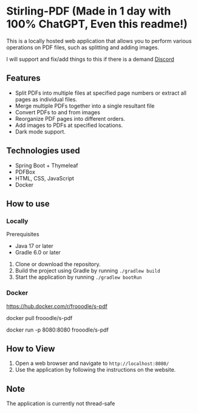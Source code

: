 # Stirling-PDF (Made in 1 day with 100% ChatGPT, Even this readme!)

This is a locally hosted web application that allows you to perform various operations on PDF files, such as splitting and adding images.

I will support and fix/add things to this if there is a demand [Discord](https://discord.gg/Cn8pWhQRxZ)

## Features

- Split PDFs into multiple files at specified page numbers or extract all pages as individual files.
- Merge multiple PDFs together into a single resultant file
- Convert PDFs to and from images
- Reorganize PDF pages into different orders.
- Add images to PDFs at specified locations.
- Dark mode support.

## Technologies used
- Spring Boot + Thymeleaf
- PDFBox
- HTML, CSS, JavaScript
- Docker

## How to use

### Locally 

Prerequisites
- Java 17 or later
- Gradle 6.0 or later

1. Clone or download the repository.
2. Build the project using Gradle by running `./gradlew build`
3. Start the application by running `./gradlew bootRun`


### Docker
https://hub.docker.com/r/frooodle/s-pdf

docker pull frooodle/s-pdf

docker run -p 8080:8080 frooodle/s-pdf


## How to View
1. Open a web browser and navigate to `http://localhost:8080/`
2. Use the application by following the instructions on the website.

## Note
The application is currently not thread-safe
